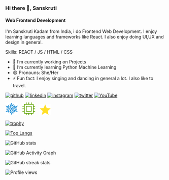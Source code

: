 ### Hi there 👋, Sanskruti
#### Web Frontend Development
I'm Sanskruti Kadam from India, i do Frontend Web Development. I enjoy learning languages and frameworks like React. I also enjoy doing UI,UX and design in general. 

Skills: REACT / JS / HTML / CSS

- 🔭 I’m currently working on Projects 
- 🌱 I’m currently learning Python Machine Learning 
- 😄 Pronouns: She/Her 
- ⚡ Fun fact: I enjoy singing and dancing in general a lot. I also like to travel. 


[<img src='https://cdn.jsdelivr.net/npm/simple-icons@3.0.1/icons/github.svg' alt='github' height='40'>](https://github.com/SANSKRUTIKADAM)  [<img src='https://cdn.jsdelivr.net/npm/simple-icons@3.0.1/icons/linkedin.svg' alt='linkedin' height='40'>](https://www.linkedin.com/in/SanskrutiKadam/)  [<img src='https://cdn.jsdelivr.net/npm/simple-icons@3.0.1/icons/instagram.svg' alt='instagram' height='40'>](https://www.instagram.com/the_sanskruti022/)  [<img src='https://cdn.jsdelivr.net/npm/simple-icons@3.0.1/icons/twitter.svg' alt='twitter' height='40'>](https://twitter.com/SanskrutiKadam7)  [<img src='https://cdn.jsdelivr.net/npm/simple-icons@3.0.1/icons/youtube.svg' alt='YouTube' height='40'>](https://www.youtube.com/channel/SanskrutiKadam)  

<a href='https://archiveprogram.github.com/'><img src='https://raw.githubusercontent.com/acervenky/animated-github-badges/master/assets/acbadge.gif' width='40' height='40'></a> <a href='https://docs.github.com/en/developers'><img src='https://raw.githubusercontent.com/acervenky/animated-github-badges/master/assets/devbadge.gif' width='40' height='40'></a> <a href='https://stars.github.com/'><img src='https://raw.githubusercontent.com/acervenky/animated-github-badges/master/assets/starbadge.gif' width='35' height='35'></a> 

[![trophy](https://github-profile-trophy.vercel.app/?username=SANSKRUTIKADAM)](https://github.com/ryo-ma/github-profile-trophy)

[![Top Langs](https://github-readme-stats.vercel.app/api/top-langs/?username=SANSKRUTIKADAM)](https://github.com/anuraghazra/github-readme-stats)

![GitHub stats](https://github-readme-stats.vercel.app/api?username=SANSKRUTIKADAM&show_icons=true&count_private=true)  

![GitHub Activity Graph](https://activity-graph.herokuapp.com/graph?username=SANSKRUTIKADAM)  

![GitHub streak stats](https://streak-stats.demolab.com/?user=SANSKRUTIKADAM)  

![Profile views](https://gpvc.arturio.dev/SANSKRUTIKADAM)  
